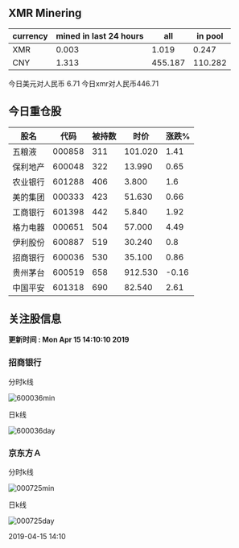 ## XMR Minering

|currency|mined in last 24 hours|all|in pool|
|---|---|---|---|
|XMR|0.003|1.019|0.247|
|CNY|1.313|455.187|110.282|

今日美元对人民币 6.71	今日xmr对人民币446.71


## 今日重仓股 

|股名|代码|被持数|时价|涨跌%|
|---|---|---|---|---|
|五粮液|000858|311|101.020|1.41|
|保利地产|600048|322|13.990|0.65|
|农业银行|601288|406|3.800|1.6|
|美的集团|000333|423|51.630|0.66|
|工商银行|601398|442|5.840|1.92|
|格力电器|000651|504|57.000|4.49|
|伊利股份|600887|519|30.240|0.8|
|招商银行|600036|530|35.100|0.86|
|贵州茅台|600519|658|912.530|-0.16|
|中国平安|601318|690|82.540|2.61|

## 关注股信息
**更新时间 : Mon Apr 15 14:10:10 2019**
### 招商银行 
分时k线

![600036min](http://image.sinajs.cn/newchart/min/n/sh600036.gif)

日k线

![600036day](http://image.sinajs.cn/newchart/daily/n/sh600036.gif)

### 京东方Ａ 
分时k线

![000725min](http://image.sinajs.cn/newchart/min/n/sz000725.gif)

日k线

![000725day](http://image.sinajs.cn/newchart/daily/n/sz000725.gif)

2019-04-15 14:10